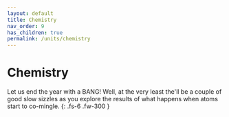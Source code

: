 ```yaml
---
layout: default
title: Chemistry
nav_order: 9
has_children: true
permalink: /units/chemistry
---
```


# Chemistry
Let us end the year with a BANG!
Well, at the very least the'll be a couple of good slow sizzles as you explore the results of what happens when atoms start to co-mingle.
{: .fs-6 .fw-300 }
